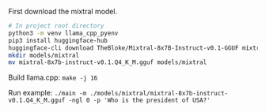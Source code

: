 First download the mixtral model.

```bash
# In project root directory
python3 -m venv llama_cpp_pyenv
pip3 install huggingface-hub
huggingface-cli download TheBloke/Mixtral-8x7B-Instruct-v0.1-GGUF mixtral-8x7b-instruct-v0.1.Q4_K_M.gguf --local-dir . --local-dir-use-symlinks False
mkdir models/mixtral
mv mixtral-8x7b-instruct-v0.1.Q4_K_M.gguf models/mixtral
```

Build llama.cpp: `make -j 16`

Run example: `./main -m ./models/mixtral/mixtral-8x7b-instruct-v0.1.Q4_K_M.gguf -ngl 0 -p 'Who is the president of USA?'`

